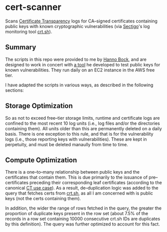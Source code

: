 # cert-scanner
Scans [Certificate Transparency](https://en.wikipedia.org/wiki/Certificate_Transparency) logs for CA&ndash;signed certificates containing public keys with known cryptographic vulnerabilities (via [Sectigo](https://www.sectigo.com/)'s log monitoring tool [crt.sh](https://crt.sh)).

## Summary

The scripts in this repo were provided to me by [Hanno Bock](https://hboeck.de/en/), and are designed to work in concert with [a tool](https://github.com/badkeys/badkeys) he developed to test public keys for known vulnerabilities. They run daily on an EC2 instance in the AWS free tier.

I have adapted the scripts in various ways, as described in the following sections:

## Storage Optimization
So as not to exceed free&ndash;tier storage limits, runtime and certificate logs are confined to the most recent 10 log units (i.e., log files and/or the directories containing them). All units older than this are permanently deleted on a daily basis. There is one exception to this rule, and that is for the vulnerability logs (i.e., those reporting keys with vulnerabilities). These are kept in perpetuity, and must be deleted manaully from time to time.

## Compute Optimization
There is a one&ndash;to&ndash;many relationship between public keys and the certificates that contain them. This is due primarily to the issuance of pre&ndash;certificates preceding their corresponding leaf certificates (according to the canonical [CT use case](https://certificate.transparency.dev/howctworks/)). As a result, de&ndash;duplication logic was added to the query that fetches certs from [crt.sh](https://crt.sh), as all I am concerned with is public keys (not the certs containing them).

In addition, the wider the range of rows fetched in the query, the greater the proportion of duplicate keys present in the row set (about 7.5% of the records in a row set containing 10000 consecutive crt.sh IDs are duplicates by this definition). The query was further optimized to account for this fact.